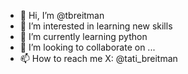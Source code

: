 - 👋 Hi, I’m @tbreitman
- 👀 I’m interested in learning new skills
- 🌱 I’m currently learning python
- 💞️ I’m looking to collaborate on ...
- 📫 How to reach me X: @tati_breitman

<!---
tbreitman/tbreitman is a ✨ special ✨ repository because its `README.md` (this file) appears on your GitHub profile.
You can click the Preview link to take a look at your changes.
--->
